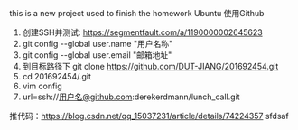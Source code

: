 this is a new project used to finish the homework
Ubuntu 使用Github
1. 创建SSH并测试: https://segmentfault.com/a/1190000002645623
2. git config --global user.name  "用户名称"
3. git config --global user.email "邮箱地址"
4. 到目标路径下 git clone https://github.com/DUT-JIANG/201692454.git
5. cd 201692454/.git
6. vim config
7. url=ssh://用户名@github.com:derekerdmann/lunch_call.git

推代码：https://blog.csdn.net/qq_15037231/article/details/74224357
sfdsaf
